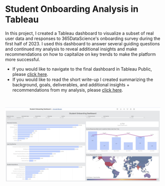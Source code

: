 Student Onboarding Analysis in Tableau
======================================

In this project, I created a Tableau dashboard to visualize a subset of real user data and responses to 365DataScience's onboarding survey during the first half of 2023. I used this dashboard to answer several guiding questions and continued my analysis to reveal additional insights and make recommendations on how to capitalize on key trends to make the platform more successful.
* If you would like to navigate to the final dashboard in Tableau Public, please [click here](https://public.tableau.com/app/profile/avinash.bisram/viz/StudentOnboardingDashboard/Dashboard1).
* If you would like to read the short write-up I created summarizing the background, goals, deliverables, and additional insights + recommendations from my analysis, please [click here](https://github.com/AvinashBisram/Data-Analysis-Projects/blob/main/Student%20Onboarding%20Analysis%20in%20Tableau/Student%20Onboarding%20Analysis%20Project%20Write-Up.pdf).

<br></br>
![Student Onboarding Dashboard Preview](Student%20Onboarding%20Dashboard%20Preview.png)